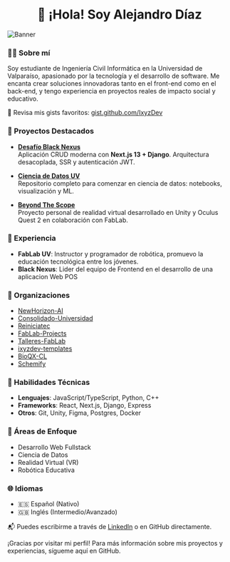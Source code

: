 <h1 align="center">👋 ¡Hola! Soy Alejandro Díaz</h1>

![Banner](https://github.com/IxyzDev/IxyzDev/blob/main/img/Banner.png?raw=true)



### 👨‍💻 Sobre mí

Soy estudiante de Ingeniería Civil Informática en la Universidad de Valparaíso, apasionado por la tecnología y el desarrollo de software. Me encanta crear soluciones innovadoras tanto en el front-end como en el back-end, y tengo experiencia en proyectos reales de impacto social y educativo.

🔗 Revisa mis gists favoritos: [gist.github.com/IxyzDev](https://gist.github.com/IxyzDev)

### 🚀 Proyectos Destacados

- **[Desafío Black Nexus](https://github.com/IxyzDev/Django-Nextjs14-CRUD)**  
  Aplicación CRUD moderna con **Next.js 13 + Django**. Arquitectura desacoplada, SSR y autenticación JWT.

- **[Ciencia de Datos UV](https://github.com/IxyzDev/UV-Ciencia_de_datos)**  
  Repositorio completo para comenzar en ciencia de datos: notebooks, visualización y ML.

- **[Beyond The Scope](https://github.com/IxyzDev/BeyondTheScope)**  
  Proyecto personal de realidad virtual desarrollado en Unity y Oculus Quest 2 en colaboración con FabLab.


### 💼 Experiencia
- **FabLab UV**: Instructor y programador de robótica, promuevo la educación tecnológica entre los jóvenes.
- **Black Nexus**: Lider del equipo de Frontend en el desarrollo de una aplicacion Web POS

### 🏢 Organizaciones

<!-- ORGANIZATIONS_START -->
- [NewHorizon-AI](https://github.com/NewHorizon-AI)
- [Consolidado-Universidad](https://github.com/Consolidado-Universidad)
- [Reiniciatec](https://github.com/Reiniciatec)
- [FabLab-Projects](https://github.com/FabLab-Projects)
- [Talleres-FabLab](https://github.com/Talleres-FabLab)
- [ixyzdev-templates](https://github.com/ixyzdev-templates)
- [BioQX-CL](https://github.com/BioQX-CL)
- [Schemify](https://github.com/Schemify)
<!-- ORGANIZATIONS_END -->

### 🧠 Habilidades Técnicas

- **Lenguajes**: JavaScript/TypeScript, Python, C++
- **Frameworks**: React, Next.js, Django, Express
- **Otros**: Git, Unity, Figma, Postgres, Docker

### 📱 Áreas de Enfoque

- Desarrollo Web Fullstack  
- Ciencia de Datos  
- Realidad Virtual (VR)  
- Robótica Educativa

### 🌐 Idiomas
- 🇪🇸 Español (Nativo)
- 🇬🇧 Inglés (Intermedio/Avanzado)

📬 Puedes escribirme a través de [LinkedIn](https://www.linkedin.com/in/alejandro-diaz-8a8221243/) o en GitHub directamente.

¡Gracias por visitar mi perfil! Para más información sobre mis proyectos y experiencias, sígueme aquí en GitHub.
